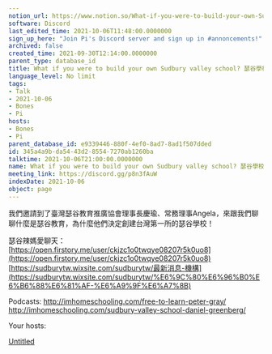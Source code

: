 ```yaml
---
notion_url: https://www.notion.so/What-if-you-were-to-build-your-own-Sudbury-valley-school-feat-Angela-345a4a9bda5443d285547270ab1260ba
software: Discord
last_edited_time: 2021-10-06T11:48:00.0000000
sign_up_here: "Join Pi's Discord server and sign up in #annoncements!"
archived: false
created_time: 2021-09-30T12:14:00.0000000
parent_type: database_id
title: What if you were to build your own Sudbury valley school? 瑟谷學校 (feat. 慶瑜, Angela)
language_level: No limit
tags:
- Talk
- 2021-10-06
- Bones
- Pi
hosts:
- Bones
- Pi
parent_database_id: e9339446-880f-4ef0-8ad7-8ad1f507dded
id: 345a4a9b-da54-43d2-8554-7270ab1260ba
talktime: 2021-10-06T21:00:00.0000000
name: What if you were to build your own Sudbury valley school? 瑟谷學校 (feat. 慶瑜, Angela)
meeting_link: https://discord.gg/p8n3fAuW
indexDate: 2021-10-06
object: page
---
```



我們邀請到了臺灣瑟谷教育推廣協會理事長慶瑜、常務理事Angela，來跟我們聊聊什麼是瑟谷教育，為什麼他們決定創建台灣第一所的瑟谷學校！


瑟谷辣媽愛聊天： [https://open.firstory.me/user/ckjzc1o0twqye08207r5k0uo8](https://open.firstory.me/user/ckjzc1o0twqye08207r5k0uo8) 
[https://sudburytw.wixsite.com/sudburytw/最新消息-機構](https://sudburytw.wixsite.com/sudburytw/%E6%9C%80%E6%96%B0%E6%B6%88%E6%81%AF-%E6%A9%9F%E6%A7%8B)


Podcasts:
http://imhomeschooling.com/free-to-learn-peter-gray/
http://imhomeschooling.com/sudbury-valley-school-daniel-greenberg/


Your hosts:

[Untitled](https://www.notion.so/482e61b02b9c4456b2b4fe86bb7544c6)   





